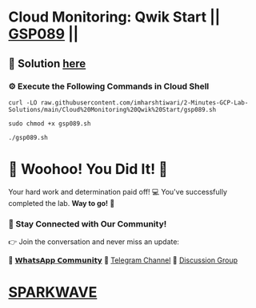 # Cloud Monitoring: Qwik Start || [GSP089](https://www.cloudskillsboost.google/focuses/10599?parent=catalog) ||

## 🔑 Solution [here](https://youtu.be/xVgxKmGz-30)

### ⚙️ Execute the Following Commands in Cloud Shell

```
curl -LO raw.githubusercontent.com/imharshtiwari/2-Minutes-GCP-Lab-Solutions/main/Cloud%20Monitoring%20Qwik%20Start/gsp089.sh

sudo chmod +x gsp089.sh

./gsp089.sh
```

# 🎉 Woohoo! You Did It! 🎉

Your hard work and determination paid off! 💻
You've successfully completed the lab. **Way to go!** 🚀

### 💬 Stay Connected with Our Community!

👉 Join the conversation and never miss an update:

💚 [𝗪𝗵𝗮𝘁𝘀𝗔𝗽𝗽 𝗖𝗼𝗺𝗺𝘂𝗻𝗶𝘁𝘆](https://chat.whatsapp.com/ECJ9h8GA3CA1ksaI9m5NrX)
📢 [Telegram Channel](https://t.me/sparkwave.01)
👥 [Discussion Group](https://t.me/sparkwave.01chats)

# [SPARKWAVE](https://www.youtube.com/@sparkwave.01)
